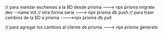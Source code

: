 // para mandar eschemas a la BD desde prisma ---> npx prisma migrate dev --name init
// otra forma seria ---> npx prisma db push
// para traer cambios de la BD a prisma ---->npx prisma db pull

// para agregar los cambios al cliente de prisma ---> npx prisma generate
